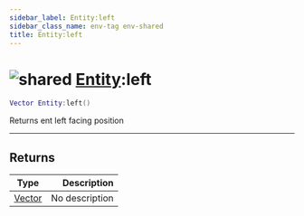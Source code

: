 ```yaml
---
sidebar_label: Entity:left
sidebar_class_name: env-tag env-shared
title: Entity:left
---
```


# <img src='/img/wiki/shared.png' alt='shared' classname='env-tag' /> [Entity](../entity/README.md):left

```lua
Vector Entity:left()
```

Returns ent left facing position<br/>

-----------------
## Returns

| Type   | Description |
| ------ | ----------: |
| [Vector](../vector/README.md) | No description |
